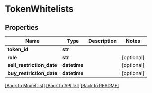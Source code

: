 # TokenWhitelists

## Properties
Name | Type | Description | Notes
------------ | ------------- | ------------- | -------------
**token_id** | **str** |  | 
**role** | **str** |  | [optional] 
**sell_restriction_date** | **datetime** |  | [optional] 
**buy_restriction_date** | **datetime** |  | [optional] 

[[Back to Model list]](../README.md#documentation-for-models) [[Back to API list]](../README.md#documentation-for-api-endpoints) [[Back to README]](../README.md)


